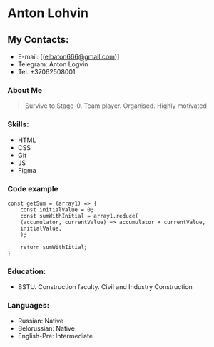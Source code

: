 # Anton Lohvin
## My Contacts:
- E-mail: [(elbaton666@gmail.com)]
- Telegram: Anton Logvin
- Tel. +37062508001

### About Me
 > Survive to Stage-0. Team player. Organised. Highly motivated

### Skills:
- HTML
- CSS
- Git
- JS
- Figma

### Code example
```
const getSum = (array1) => {
    const initialValue = 0;
    const sumWithInitial = array1.reduce(
    (accumulator, currentValue) => accumulator + currentValue,
    initialValue,
    );

    return sumWithIitial;
}
```

### Education:
- BSTU. Construction faculty. Civil and Industry Construction

### Languages: 
- Russian: Native
- Belorussian: Native
- English-Pre: Intermediate